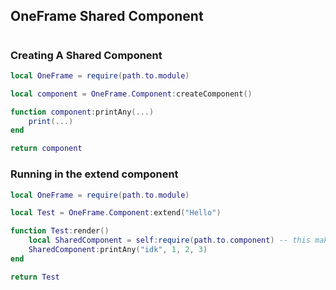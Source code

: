 ## **OneFrame Shared Component**
#

### **Creating A Shared Component**
```lua
local OneFrame = require(path.to.module)

local component = OneFrame.Component:createComponent()

function component:printAny(...)
    print(...)
end

return component
```

### **Running in the extend component**
```lua
local OneFrame = require(path.to.module)

local Test = OneFrame.Component:extend("Hello")

function Test:render()
    local SharedComponent = self:require(path.to.component) -- this make sure that the component is valid
    SharedComponent:printAny("idk", 1, 2, 3)
end

return Test
```